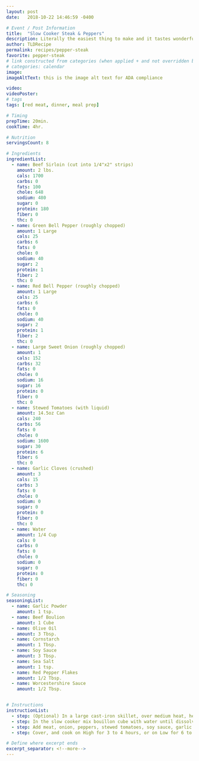 ```yaml
---
layout: post
date:   2018-10-22 14:46:59 -0400

# Event / Post Information
title:  "Slow Cooker Steak & Peppers"
description: Literally the easiest thing to make and it tastes wonderful.
author: TLDRecipe
permalink: recipes/pepper-steak
favorite: pepper-steak
# link constructed from categories (when applied + and not overridden by permalink)
# categories: calendar
image:
imageAltText: this is the image alt text for ADA compliance

video:
videoPoster:
# tags
tags: [red meat, dinner, meal prep]

# Timing
prepTime: 20min.
cookTime: 4hr.

# Nutrition
servingsCount: 8

# Ingredients
ingredientList:
  - name: Beef Sirloin (cut into 1/4"x2" strips)
    amount: 2 lbs.
    cals: 1700
    carbs: 0
    fats: 100
    chole: 648
    sodium: 480
    sugar: 0
    protein: 180
    fiber: 0
    thc: 0
  - name: Green Bell Pepper (roughly chopped)
    amount: 1 Large
    cals: 25
    carbs: 6
    fats: 0
    chole: 0
    sodium: 40
    sugar: 2
    protein: 1
    fiber: 2
    thc: 0
  - name: Red Bell Pepper (roughly chopped)
    amount: 1 Large
    cals: 25
    carbs: 6
    fats: 0
    chole: 0
    sodium: 40
    sugar: 2
    protein: 1
    fiber: 2
    thc: 0
  - name: Large Sweet Onion (roughly chopped)
    amount: 1
    cals: 152
    carbs: 32
    fats: 0
    chole: 0
    sodium: 16
    sugar: 16
    protein: 0
    fiber: 0
    thc: 0
  - name: Stewed Tomatoes (with liquid)
    amount: 14.5oz Can
    cals: 240
    carbs: 56
    fats: 0
    chole: 0
    sodium: 1600
    sugar: 30
    protein: 6
    fiber: 6
    thc: 0
  - name: Garlic Cloves (crushed)
    amount: 3
    cals: 15
    carbs: 3
    fats: 0
    chole: 0
    sodium: 0
    sugar: 0
    protein: 0
    fiber: 0
    thc: 0
  - name: Water
    amount: 1/4 Cup
    cals: 0
    carbs: 0
    fats: 0
    chole: 0
    sodium: 0
    sugar: 0
    protein: 0
    fiber: 0
    thc: 0

# Seasoning
seasoningList:
  - name: Garlic Powder
    amount: 1 tsp.
  - name: Beef Boulion
    amount: 1 Cube
  - name: Olive Oil
    amount: 3 Tbsp.
  - name: Cornstarch
    amount: 1 Tbsp.
  - name: Soy Sauce
    amount: 3 Tbsp.
  - name: Sea Salt
    amount: 1 tsp.
  - name: Red Pepper Flakes
    amount: 1/2 Tbsp.
  - name: Worcestershire Sauce
    amount: 1/2 Tbsp.


# Instructions
instructionList:
  - step: (Optional) In a large cast-iron skillet, over medium heat, heat the oil and sear the beef strips until brown on the outside.
  - step: In the slow cooker mix bouillon cube with water until dissolved, then mix in cornstarch until dissolved.
  - step: Add meat, onion, peppers, stewed tomatoes, soy sauce, garlic and remaining ingredients / seasonings.
  - step: Cover, and cook on High for 3 to 4 hours, or on Low for 6 to 8 hours.

# Define where excerpt ends
excerpt_separator: <!--more-->
---
```

